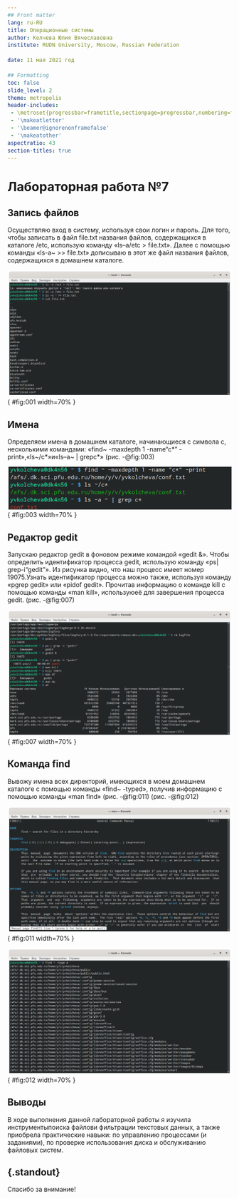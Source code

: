 ```yaml
---
## Front matter
lang: ru-RU
title: Операционные системы 
author: Колчева Юлия Вячеславовна
institute: RUDN University, Moscow, Russian Federation

date: 11 мая 2021 год

## Formatting
toc: false
slide_level: 2
theme: metropolis
header-includes: 
 - \metroset{progressbar=frametitle,sectionpage=progressbar,numbering=fraction}
 - '\makeatletter'
 - '\beamer@ignorenonframefalse'
 - '\makeatother'
aspectratio: 43
section-titles: true
---
```


# Лабораторная работа №7

## Запись файлов
Осуществляю вход в систему, используя свои логин и пароль. Для того, чтобы записать в файл file.txt названия файлов, содержащихся в каталоге /etc, использую команду «ls–a/etc > file.txt». Далее с помощью команды «ls-a~ >> file.txt» дописываю в этот же файл названия файлов, содержащихся в домашнем каталоге.

![Перезаписывание](image/1.png){ #fig:001 width=70% }

## Имена

Определяем имена в домашнем каталоге, начинающиеся с символа c, несколькими командами: «find~ -maxdepth 1 -name“c*” -print»,«ls~/c*»и«ls–a~ | grepc*» (рис. -@fig:003)

![Слова с символа с](image/3.png){ #fig:003 width=70% }

## Редактор gedit

Запускаю  редактор gedit в  фоновом  режиме  командой «gedit &». Чтобы определить идентификатор процесса gedit, использую команду «ps| grep-i“gedit”». Из рисунка видно, что наш процесс имеет номер 19075.Узнать  идентификатор  процесса  можно  также, используя команду «pgrep gedit» или «pidof gedit». Прочитав информацию о команде kill с помощью команды «man kill», используюеё  для  завершения  процесса gedit. (рис. -@fig:007)

![Редактор gedit](image/7.png){ #fig:007 width=70% }

## Команда find

Вывожу имена  всех  директорий, имеющихся в моем домашнем каталоге с помощью команды «find~ -typed», получив информацию с помощью команды «man find» (рис. -@fig:011) (рис. -@fig:012)

![Просмотр команды](image/11.png){ #fig:011 width=70% }

![Имена](image/12.png){ #fig:012 width=70% }


## Выводы
В ходе выполнения данной лабораторной работы я изучила инструментыпоиска файлови фильтрации текстовых данных, а также приобрела практические навыки: по управлению процессами (и заданиями), по проверке использования диска и обслуживанию файловых систем.



## {.standout}

Спасибо за внимание!
